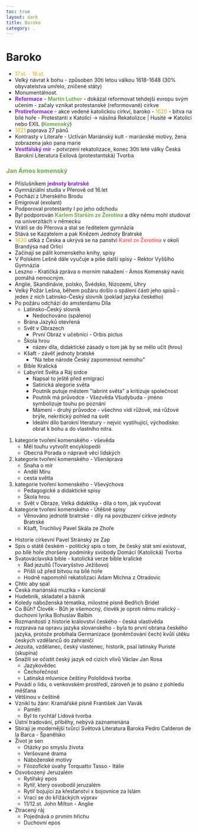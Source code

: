 ```yaml
---
toc: true
layout: dark
title: Baroko 
category: . 
---
```

# Baroko
* <span style="color: #DBA400">17.st. - 18.st.</span>
* Velký návrat k bohu - způsoben 30ti letou válkou 1618-1648 (30% obyvatelstva umřelo, zničené státy)
* Monumentálnost.
* <span style="color: #8422ce">**Reformace**</span> - <span style="color: #6CAA46">**Martin Luther**</span> - dokázal reformovat tehdejší evropu svým učením - začaly vznikat protestanské (reformované) církve
* <span style="color: #8422ce">**Protireformace**</span> - akce vedené katolickou církví, baroko - <span style="color: #DBA400">1620</span> - bitva na bílé hoře - Protestanti x Katolíci -> násilná Rekatolizce \| Husité => Katolíci nebo EXIL (<span style="color: #6CAA46">**Komenský**</span>)
* <span style="color: #DBA400">1621</span> poprava 27 pánů
* Kontrasty v Literaře - Uctíván Mariánský kult - mariánské motivy, žena zobrazena jako pana marie
* <span style="color: #8422ce">**Vestfálský mír**</span> - potvrzení rekatolizace, konec 30ti leté války
Česká Barokní Literatura
Exilová (protestantská) Tvorba
### <span style="color: #6CAA46">**Jan Ámos komenský**</span>
* Příslušníkem <span style="color: #8422ce">**jednoty bratrské**</span>
* Gymnáziální studia v Přerově od 16.let
* Pochází z Uherského Brodu
* Emigroval (exolant)
* Podporoval protestanty I po jeho odchodu
* Byl podporován <span style="color: #6CAA46">**Karlem Starším ze Žerotína**</span> a díky němu mohl studovat na univerzitách v německu
* Vrátil se do Přerova a stal se ředitelem gymnázia
* Stává se Kazatelem a pak Knězem Jednoty Bratrské
* <span style="color: #DBA400">1620</span> utíká z Česka a ukrývá se na panství <span style="color: #FF6363">**Karel ze Žerotína**</span> v okolí Brandýsa nad Orlicí
* Začínají se pálit komenského knihy, spisy
* V Polském Lešně dále vyučuje a píše další spisy - Rektor Vyššího Gymnázia
* Leszno - Kratičká zpráva o morním nakažení - Ámos Komenský navíc pomáhá nemocným.
* Anglie, Skandinávie, polsko, Švédsko, Nizozemí, Uhry
* Velký Požár Lešna, během požáru došlo o spálení části jeho spisů - jeden z nich Latinsko-Český slovník (poklad jazyka českého)
* Po požáru odchází do amsterdamu
Díla
  * Latinsko-Český slovník
    * Nedochováno (spáleno)
  * Brána Jazyků otevřená
  * Svět v Obrazech
    * První Obraz v učebnici - Orbis pictus
  * Škola hrou
    * název díla, didaktické zásady o tom jak by se mělo učit (hrou)
  * Kšaft - závěť jednoty bratské
    * "Na tebe národe Český zapomenout nemohu"
  * Bible Kralická
  * Labyrint Světa a Ráj srdce
    * Napsal to ještě před emigrací
    * Satirická alegorie světa
    * Poutník putuje městem "labrint světa" a kritizuje společnost
    * Poutník má průvodce - Všezvěda Všudybuda - jméno symbolizuje touhu po poznání
    * Mámení - druhý průvodce - všechno vidí růžově, má růžové brýle, nekritický pohled na svět
    * Ideální dílo barokní literatury - nejvíc vystihující, východisko: obrat k bohu a do vlastního nitra.
1. kategorie tvoření komenského - vševěda
    * Měl touhu vytvořit encyklopedii
    * Obecná Porada o nápravě věcí lidských
2. kategorie tvoření komenského - Všenáprava
    * Snaha o mír
    * Anděl Míru
    * cesta světla
3. kategorie tvoření komenského - Vševýchova
    * Pedagogické a didaktické spisy
    * Škola hrou
    * Svět v Obraze, Velká didaktika - díla o tom, jak vyučovat
4. kategorie tvoření komenského - Útěšné spisy
    * Věnováno jednotě bratrské - díly na povzbuzení církve jednoty Bratrské
    * Kšaft, Truchlivý
Pavel Skála ze Zhoře
* Historie církevní
Pavel Stránský ze Zap
* Spis o státě českém - politický spis o tom, že český stát smí existovat, po bílé hoře zhoršeny podmínky svobody
Domácí (Katolická) Tvorba
* Svatováclavská bible - katolická verze bible kralické
  * Řád jezuitů (Tovaryšstvo Ježíšovo)
  * Přišli už před bitvou na bílé hoře
  * Hodně napomohli rekatolizaci
Adam Michna z Otradovic
* Chtíc aby spal
* Česká mariánská muzika = kancionál
* Hudebník, skladatel a básník
* Koledy náboženská tématika, milostné písně
Bedřich Bridel
* Co Bůh? Člověk - Bůh je všemocný, člověk je oproti němu malický - duchovní lyrika
Bohuslav Balbín
* Rozmanitosti z historie království českého - česká vlastivěda
* rozprava na opravu jazyka slovanského - byla to první obrana českého jazyka, protože probíhala Germanizace (poněmčování čech) kvůli útěku českých vzdělanců do zahraničí
* Jezuita, vzdělanec, český vlastenec, historik, psal latinsky
Puristé (skupina)
* Snažili se očistit český jazyk od cizích vlivů
Václav Jan Rosa
  * Jazykovědec
  * Čechořečnost
  * Latinská mluvnice češtiny
Pololidová tvorba
* Povádí o lidu, o venkovském prostředí, zároveň je to psáno z pohledu měšťana
* Většinou v češtině
* Vznikl tu žánr: Kramářské písně
František Jan Vavák
  * Paměti
  * Byl to rychtář
Lidová tvorba
* Ústní tradování, příběhy, nebývá zaznamenána
* Sbírají je modernější tvůrci
Světová Literatura Baroka
Pedro Calderon de la Barca - Španělsko
* Život je sen
  * Otázky po smyslu života
  * Veršované drama
  * Náboženské motivy
  * Filozofické úvahy
Torquatto Tasso - Itálie
* Osvobozený Jeruzalém
  * Rytířský epos
  * Rytíř, který osvobodil jeruzalém
  * Rytíř bojující za křesťanství x bojovnice za Islám
  * Vrací se do křižáckých výprav
  * 11/12.st.
John Milton - Anglie
* Ztracený ráj
  * Pojednává o prvním hříchu
  * Duchovní epos
